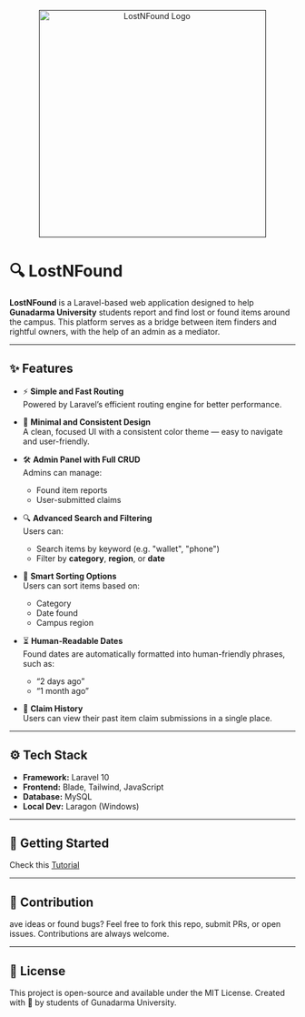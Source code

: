 <p align="center"><a href="" target="_blank"><img src="{{ asset('storage/logo-lostnfound.svg') }}" width="400" alt="LostNFound Logo"/></a></p>

# 🔍 LostNFound

**LostNFound** is a Laravel-based web application designed to help **Gunadarma University** students report and find lost or found items around the campus. This platform serves as a bridge between item finders and rightful owners, with the help of an admin as a mediator.

---

## ✨ Features

- ⚡ **Simple and Fast Routing**  
  Powered by Laravel’s efficient routing engine for better performance.

- 🎨 **Minimal and Consistent Design**  
  A clean, focused UI with a consistent color theme — easy to navigate and user-friendly.

- 🛠️ **Admin Panel with Full CRUD**  
  Admins can manage:
  - Found item reports
  - User-submitted claims

- 🔍 **Advanced Search and Filtering**  
  Users can:
  - Search items by keyword (e.g. "wallet", "phone")
  - Filter by **category**, **region**, or **date**

- 📅 **Smart Sorting Options**  
  Users can sort items based on:
  - Category
  - Date found
  - Campus region

- ⏳ **Human-Readable Dates**  
  Found dates are automatically formatted into human-friendly phrases, such as:
  - “2 days ago”
  - “1 month ago”

- 📂 **Claim History**  
  Users can view their past item claim submissions in a single place.

---

## ⚙️ Tech Stack

- **Framework:** Laravel 10
- **Frontend:** Blade, Tailwind, JavaScript
- **Database:** MySQL
- **Local Dev:** Laragon (Windows)

---

## 🚀 Getting Started

Check this [Tutorial](https://koojennie.notion.site/run-lostnfound)

---

## 🙌 Contribution

ave ideas or found bugs? Feel free to fork this repo, submit PRs, or open issues. Contributions are always welcome.

---

## 📄 License

This project is open-source and available under the MIT License. Created with 💜 by students of Gunadarma University.

